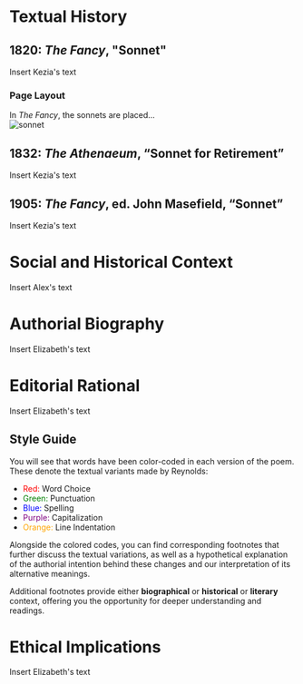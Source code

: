# Textual History  

## 1820: _The Fancy_, "Sonnet"  
Insert Kezia's text 


### Page Layout  

In _The Fancy_, the sonnets are placed...  
![sonnet]("https://jdespain.github.io/scholarly_editing/images/1820_Sonnet_PageLayout.png") 


## 1832: _The Athenaeum_, “Sonnet for Retirement”
Insert Kezia's text

## 1905: _The Fancy_, ed. John Masefield,  “Sonnet”  
Insert Kezia's text  


# **Social and Historical Context**

Insert Alex's text

# **Authorial Biography**

Insert Elizabeth's text

# **Editorial Rational**

Insert Elizabeth's text

## **Style Guide**
You will see that words have been color-coded in each version of the poem. These denote the textual variants made by Reynolds:   
- <span style="color:red">Red:</span> Word Choice
- <span style="color:green">Green:</span> Punctuation
- <span style="color:blue">Blue:</span> Spelling
- <span style="color:purple">Purple:</span> Capitalization  
- <span style="color:orange">Orange:</span> Line Indentation

Alongside the colored codes, you can find corresponding footnotes that further discuss the textual variations, as well as a hypothetical explanation of the authorial intention behind these changes and our interpretation of its alternative meanings.  

Additional footnotes provide either **biographical** or  **historical** or **literary** context, offering you the opportunity for deeper understanding and readings.  

# **Ethical Implications** 

Insert Elizabeth's text
